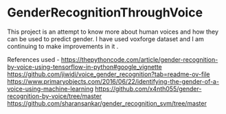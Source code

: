 # GenderRecognitionThroughVoice
This project is an attempt to know more about human voices and how they can be used to predict gender. I have used voxforge dataset and I am continuing to make improvements in it .


References used  - 
https://thepythoncode.com/article/gender-recognition-by-voice-using-tensorflow-in-python#google_vignette
https://github.com/jiwidi/voice_gender_recognition?tab=readme-ov-file
https://www.primaryobjects.com/2016/06/22/identifying-the-gender-of-a-voice-using-machine-learning
https://github.com/x4nth055/gender-recognition-by-voice/tree/master
https://github.com/sharansankar/gender_recognition_svm/tree/master


